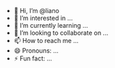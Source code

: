 - 👋 Hi, I’m @liano
- 👀 I’m interested in ...
- 🌱 I’m currently learning ...
- 💞️ I’m looking to collaborate on ...
- 📫 How to reach me ...
- 😄 Pronouns: ...
- ⚡ Fun fact: ...

<!---
azkaliano/azkaliano is a ✨ special ✨ repository because its `README.md` (this file) appears on your GitHub profile.
You can click the Preview link to take a look at your changes.
--->

